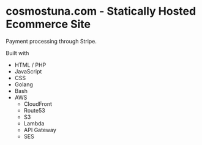 # cosmostuna.com - Statically Hosted Ecommerce Site

Payment processing through Stripe.

Built with

* HTML / PHP
* JavaScript
* CSS
* Golang
* Bash
* AWS 
  * CloudFront
  * Route53
  * S3
  * Lambda
  * API Gateway
  * SES
